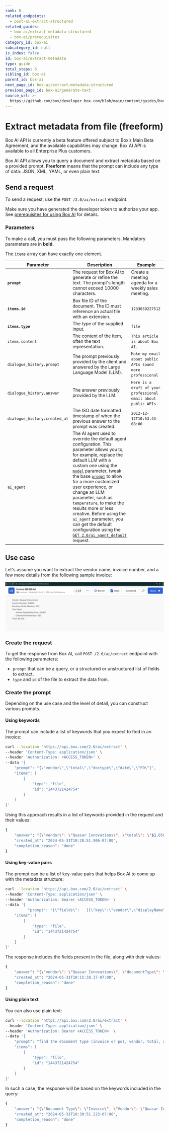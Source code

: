 ```yaml
---
rank: 8
related_endpoints:
  - post-ai-extract-structured
related_guides:
  - box-ai/extract-metadata-structured
  - box-ai/prerequisites
category_id: box-ai
subcategory_id: null
is_index: false
id: box-ai/extract-metadata
type: guide
total_steps: 6
sibling_id: box-ai
parent_id: box-ai
next_page_id: box-ai/extract-metadata-structured
previous_page_id: box-ai/generate-text
source_url: >-
  https://github.com/box/developer.box.com/blob/main/content/guides/box-ai/extract-metadata.md
---
```

# Extract metadata from file (freeform)

<Message type="notice">

Box AI API is currently a beta feature offered subject to Box’s Main Beta Agreement, and the available capabilities may change. Box AI API is available to all Enterprise Plus customers.

</Message>

Box AI API allows you to query a document and extract metadata based on a provided prompt.
**Freeform** means that the prompt can include any type of data: JSON, XML, YAML, or even plain text.

## Send a request

To send a request, use the
`POST /2.0/ai/extract` endpoint.

Make sure you have generated the developer token
to authorize your app. See [prerequisites for using Box AI][prereq]
for details.

<Samples id='post_ai_extract' >

</Samples>

### Parameters

To make a call, you must pass the following parameters. Mandatory parameters are in **bold**.

<Message type='notice'>

The `items` array can have exactly one element.

</Message>

| Parameter| Description| Example|
|--------|--------|-------|
|**`prompt`**| The request for Box AI to generate or refine the text. The prompt's length cannot exceed 10000 characters.|Create a meeting agenda for a weekly sales meeting.|
|**`items.id`**|Box file ID of the document. The ID must reference an actual file with an extension. |`1233039227512`|
|**`items.type`**|The type of the supplied input. | `file`|
| `items.content` | The content of the item, often the text representation.  |    `This article is about Box AI`.    |
| `dialogue_history.prompt` | The prompt previously provided by the client and answered by the Large Language Model (LLM).  | `Make my email about public APIs sound more professional` |
| `dialogue_history.answer` | The answer previously provided by the LLM. |   `Here is a draft of your professional email about public APIs.` |
| `dialogue_history.created_at` | The ISO date formatted timestamp of when the previous answer to the prompt was created.   | `2012-12-12T10:53:43-08:00` |
|`ai_agent` | The AI agent used to override the default agent configuration. This parameter allows you to, for example, replace the default LLM with a custom one using the [`model`][model-param] parameter, tweak the base [`prompt`][prompt-param] to allow for a more customized user experience, or change an LLM parameter, such as `temperature`, to make the results more or less creative. Before using the `ai_agent` parameter, you can get the default configuration using the [`GET 2.0/ai_agent_default`][agent] request.| |

## Use case

Let's assume you want to extract the vendor name, invoice number, and a few more details from the following sample invoice:

![sample invoice](./images/sample-invoice.png)

### Create the request

To get the response from Box AI, call `POST /2.0/ai/extract` endpoint with the following parameters:

* `prompt` that can be a query, or a structured or unstructured list of fields to extract.
* `type` and `id` of the file to extract the data from.

### Create the prompt

Depending on the use case and the level of detail, you can construct various prompts.

#### Using keywords

The prompt can include a list of keywords that you expect to find in an invoice:

```bash
curl --location 'https://api.box.com/2.0/ai/extract' \
--header 'Content-Type: application/json' \
--header 'Authorization: <ACCESS_TOKEN>' \
--data '{
    "prompt": "{\"vendor\",\"total\",\"doctype\",\"date\",\"PO\"}",
    "items": [
        {
            "type": "file",
            "id": "1443721424754"
        }
    ]
}'
```

Using this approach results in a list of keywords provided in the request and their values:

```bash
{
    "answer": "{\"vendor\": \"Quasar Innovations\", \"total\": \"$1,050\", \"doctype\": \"Invoice\", \"PO\": \"003\"}",
    "created_at": "2024-05-31T10:28:51.906-07:00",
    "completion_reason": "done"
}
```

#### Using key-value pairs

The prompt can be a list of key-value pairs that helps Box AI to come up with the metadata structure:

```bash
curl --location 'https://api.box.com/2.0/ai/extract' \
--header 'Content-Type: application/json' \
--header 'Authorization: Bearer <ACCESS_TOKEN>' \
--data '{
          "prompt": "{\"fields\":   [{\"key\":\"vendor\",\"displayName\":\"Vendor\",\"type\":\"string\",\"description\":\ "Vendorname\"},{\"key\":\"documentType\",\"displayName\":\"Type\",\"type\":\"string\",\"description\":\"\"}]}",
    "items": [
        {
            "type": "file",
            "id": "1443721424754"
        }
    ]
}'
```

The response includes the fields present in the file, along with their values:

```bash
{
    "answer": "{\"vendor\": \"Quasar Innovations\", \"documentType\": \"Invoice\"}",
    "created_at": "2024-05-31T10:15:38.17-07:00",
    "completion_reason": "done"
}
```

#### Using plain text

You can also use plain text:

```bash
curl --location 'https://api.box.com/2.0/ai/extract' \
--header 'Content-Type: application/json' \
--header 'Authorization: Bearer <ACCESS_TOKEN>' \
--data '{
    "prompt": "find the document type (invoice or po), vendor, total, and po number",
    "items": [
        {
            "type": "file",
            "id": "1443721424754"
        }
    ]
}'
```

In such a case, the response will be based on the keywords included in the query:

```bash
{
    "answer": "{\"Document Type\": \"Invoice\", \"Vendor\": \"Quasar Innovations\", \"Total\": \"$1,050\", \"PO Number\": \"003\"}",
    "created_at": "2024-05-31T10:30:51.223-07:00",
    "completion_reason": "done"
}
```

[prereq]: g://box-ai/prerequisites
[agent]: e://get_ai_agent_default
[model-param]: r://ai_agent_text_gen#param_basic_gen_model
[prompt-param]: r://ai_agent_text_gen#param_basic_gen_prompt_template